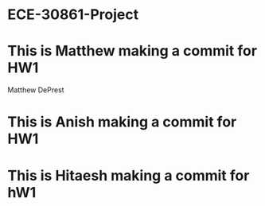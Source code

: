 # ECE-30861-Project
# This is Matthew making a commit for HW1 
Matthew DePrest
# This is Anish making a commit for HW1
# This is Hitaesh making a commit for hW1
